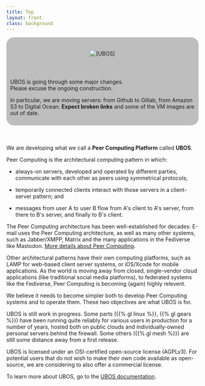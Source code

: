 ```yaml
---
title: Top
layout: front
class: background
---
```


<style>
div.banner {
    background: #00000040;
    border-radius: 20px;
    overflow: hidden;
    display: flex;
    flex-direction: row;
    flex-wrap: wrap;
    justify-content: center;
    align-items: center;
    margin-bottom: 50px;
}
</style>

<div class="banner">
 <div style="width: 320px; text-align: center">
  <img src="/images/ubos-240x240.png" alt="[UBOS]" style="margin: 34px 0 18px 0;"><br>
 </div>
 <div style="width: 638px; padding: 25px 10px 10px 10px">

UBOS is going through some major changes.<br>
Please excuse the ongoing construction.

In particular, we are moving servers: from Github to Gitlab, from Amazon S3 to
Digital Ocean. **Expect broken links** and some of the VM images are out of date.
 </div>
</div>


We are developing what we call a **Peer Computing Platform** called **UBOS**.

Peer Computing is the architectural computing pattern in which:

* always-on servers, developed and operated by different parties, communicate with each
  other as peers using symmetrical protocols;

* temporarily connected clients interact with those servers in a client-server pattern; and

* messages from user A to user B flow from A's client to A's server,
  from there to B's server, and finally to B's client.

The Peer Computing architecture has been well-established for decades: E-mail uses the
Peer Computing architecture, as well as many other systems, such as
Jabber/XMPP, Matrix and the many applications in the Fediverse like Mastodon.
[More details about Peer Computing](https://peercomputing.org/).

Other architectural patterns have their own computing platforms, such as LAMP for web-based
client server systems, or iOS/Xcode for mobile applications. As the world is moving away
from closed, single-vendor cloud applications (like traditional social media platforms),
to federated systems like the Fediverse, Peer Computing is becoming (again) highly relevent.

We believe it needs to become simpler both to develop Peer Computing systems and to operate
them. These two objectives are what UBOS is for.

UBOS is still work in progress. Some parts ({{% gl linux %}}, {{% gl gears %}}) have been
running quite reliably for various users in production for a number of years, hosted both
on public clouds and individually-owned personal servers behind the firewall. Some
others ({{% gl mesh %}}) are still some distance away from a first release.

UBOS is licensed under an OSI-certified open-source license (AGPLv3). For potential users
that do not wish to make their own code available as open-source, we are considering to
also offer a commercial license.

To learn more about UBOS, go to the [UBOS documentation](/docs/).
